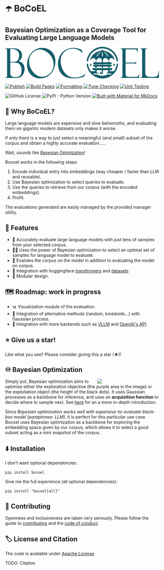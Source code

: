 # ☂️ BoCoEL

## Bayesian Optimization as a Coverage Tool for Evaluating Large Language Models

![Logo](assets/logo-full.svg)

[![Publish](https://github.com/rentruewang/bocoel/actions/workflows/release.yaml/badge.svg)](https://github.com/rentruewang/bocoel/actions/workflows/release.yaml)
[![Build Pages](https://github.com/rentruewang/bocoel/actions/workflows/build.yaml/badge.svg)](https://github.com/rentruewang/bocoel/actions/workflows/build.yaml)
[![Formatting](https://github.com/rentruewang/bocoel/actions/workflows/format.yaml/badge.svg)](https://github.com/rentruewang/bocoel/actions/workflows/format.yaml)
[![Type Checking](https://github.com/rentruewang/bocoel/actions/workflows/typecheck.yaml/badge.svg)](https://github.com/rentruewang/bocoel/actions/workflows/typecheck.yaml)
[![Unit Testing](https://github.com/rentruewang/bocoel/actions/workflows/unittest.yaml/badge.svg)](https://github.com/rentruewang/bocoel/actions/workflows/unittest.yaml)


![GitHub License](https://img.shields.io/github/license/:user/:repo)
![PyPI - Python Version](https://img.shields.io/pypi/pyversions/bocoel)
[![Built with Material for MkDocs](https://img.shields.io/badge/Material_for_MkDocs-526CFE?style=for-the-badge&logo=MaterialForMkDocs&logoColor=white)](https://squidfunk.github.io/mkdocs-material/)

## 🤔 Why BoCoEL?

Large language models are expensive and slow behemoths, and evaluating them on gigantic modern datasets only makes it worse. 

If only there is a way to just select a meaningful (_and small_) subset of the corpus and obtain a highly accurate evaluation.....

Wait, sounds like [Bayesian Optmization](#bo)!

Bocoel works in the following steps:

1. Encode individual entry into embeddings (way cheaper / faster than LLM and reusable).
2. Use Bayesian optimization to select queries to evaluate.
3. Use the queries to retrieve from our corpus (with the encoded embeddings).
4. Profit.

The evaluations generated are easily managed by the provided manager utility.

## 🚀 Features

- 🎯 Accurately evaluate large language models with just tens of samples from your selected corpus.
- 💂‍♂️ Uses the power of Bayesian optimization to select an optimal set of samples for language model to evaluate.
- 💯 Evalutes the corpus on the model in addition to evaluating the model on corpus.
- 🤗 Integration with huggingface [transformers](https://huggingface.co/docs/transformers/en/index) and [datasets](https://huggingface.co/docs/datasets/en/index)
- 🧩 Modular design.

## 🗺️ Roadmap: work in progress

- 📊 Visualization module of the evaluation.
- 🎲 Integration of alternative methods (random, kmedoids...) with Gaussian process.
- 🥨 Integration with more backends such as [VLLM](https://github.com/vllm-project/vllm) and [OpenAI's API](https://github.com/openai/openai-python).

## ⭐ Give us a star!

Like what you see? Please consider giving this a star (★)!

## <a id="bo"></a> ♾️ Bayesian Optimization

<img src="https://upload.wikimedia.org/wikipedia/commons/0/02/GpParBayesAnimationSmall.gif" width="40%" align="right"/>

Simply put, Bayesian optimization aims to optimize either the exploration objective (the purple area in the image) or the exploitation object (the height of the black dots). It uses Gaussian processes as a backbone for inference, and uses an **acquisition function** to decide where to sample next. See [here](https://distill.pub/2019/visual-exploration-gaussian-processes/) for an a more in-depth introduction.

Since _Bayesian optimization works well with expensive-to-evaluate black-box model (paraphrase: LLM)_, it is perfect for this particular use case. Bocoel uses Bayesian optimization as a backbone for exploring the embedding space given by our corpus, which allows it to select a good subset acting as a mini snapshot of the corpus.


## ⬇️ Installation

I don't want optional dependencies:

```
pip install bocoel
```

Give me the full experience (all optional dependencies):

```
pip install "bocoel[all]"
```


## 🥰 Contributing

Openness and inclusiveness are taken very seriously. Please follow the guide to [contributing](./CONTRIBUTING.md) and the [code of conduct](./CODE_OF_CONDUCT.md).

## 🏷️ License and Citation

The code is available under [Apache License](./LICENSE.md).

TODO: Citation
